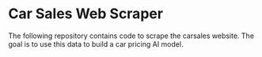 # Car Sales Web Scraper
The following repository contains code to scrape the carsales website. The goal is to use this data to build a car pricing AI model. 

